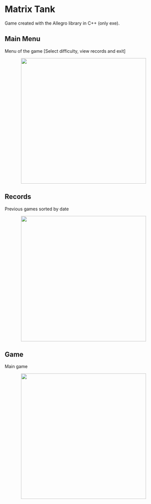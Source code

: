 # Matrix Tank
Game created with the Allegro library in C++ (only exe).

## Main Menu
Menu of the game [Select difficulty, view records and exit]
<p align="center">
<img src="https://github.com/miseca13/Cpp_MatrixTank/assets/76502563/f360b393-4845-4053-bda1-d7aab833926c" width="400"/>
</p>

## Records
Previous games sorted by date
<p align="center">
<img src="https://github.com/miseca13/Cpp_MatrixTank/assets/76502563/87f2e856-a974-421a-92e0-d9426d1d7414" width="400"/>
</p>

## Game
Main game
<p align="center">
<img src="https://github.com/miseca13/Cpp_MatrixTank/assets/76502563/63a2d571-3980-4892-ab01-2461aea4464b" width="400"/>
</p>
